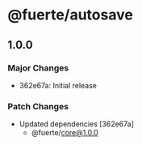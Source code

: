 # @fuerte/autosave

## 1.0.0
### Major Changes

- 362e67a: Initial release

### Patch Changes

- Updated dependencies [362e67a]
  - @fuerte/core@1.0.0
